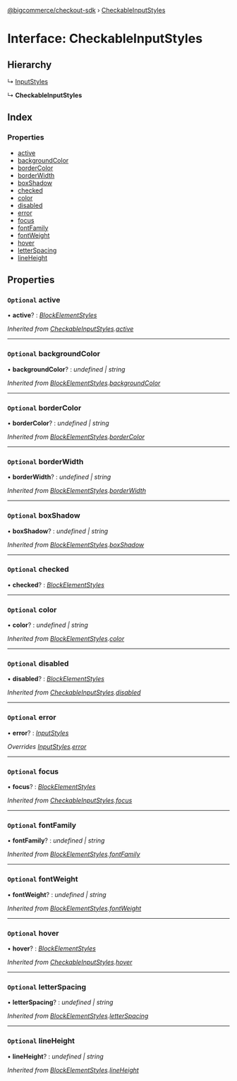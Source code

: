 [@bigcommerce/checkout-sdk](../README.md) › [CheckableInputStyles](checkableinputstyles.md)

# Interface: CheckableInputStyles

## Hierarchy

  ↳ [InputStyles](inputstyles.md)

  ↳ **CheckableInputStyles**

## Index

### Properties

* [active](checkableinputstyles.md#optional-active)
* [backgroundColor](checkableinputstyles.md#optional-backgroundcolor)
* [borderColor](checkableinputstyles.md#optional-bordercolor)
* [borderWidth](checkableinputstyles.md#optional-borderwidth)
* [boxShadow](checkableinputstyles.md#optional-boxshadow)
* [checked](checkableinputstyles.md#optional-checked)
* [color](checkableinputstyles.md#optional-color)
* [disabled](checkableinputstyles.md#optional-disabled)
* [error](checkableinputstyles.md#optional-error)
* [focus](checkableinputstyles.md#optional-focus)
* [fontFamily](checkableinputstyles.md#optional-fontfamily)
* [fontWeight](checkableinputstyles.md#optional-fontweight)
* [hover](checkableinputstyles.md#optional-hover)
* [letterSpacing](checkableinputstyles.md#optional-letterspacing)
* [lineHeight](checkableinputstyles.md#optional-lineheight)

## Properties

### `Optional` active

• **active**? : *[BlockElementStyles](blockelementstyles.md)*

*Inherited from [CheckableInputStyles](checkableinputstyles.md).[active](checkableinputstyles.md#optional-active)*

___

### `Optional` backgroundColor

• **backgroundColor**? : *undefined | string*

*Inherited from [BlockElementStyles](blockelementstyles.md).[backgroundColor](blockelementstyles.md#optional-backgroundcolor)*

___

### `Optional` borderColor

• **borderColor**? : *undefined | string*

*Inherited from [BlockElementStyles](blockelementstyles.md).[borderColor](blockelementstyles.md#optional-bordercolor)*

___

### `Optional` borderWidth

• **borderWidth**? : *undefined | string*

*Inherited from [BlockElementStyles](blockelementstyles.md).[borderWidth](blockelementstyles.md#optional-borderwidth)*

___

### `Optional` boxShadow

• **boxShadow**? : *undefined | string*

*Inherited from [BlockElementStyles](blockelementstyles.md).[boxShadow](blockelementstyles.md#optional-boxshadow)*

___

### `Optional` checked

• **checked**? : *[BlockElementStyles](blockelementstyles.md)*

___

### `Optional` color

• **color**? : *undefined | string*

*Inherited from [BlockElementStyles](blockelementstyles.md).[color](blockelementstyles.md#optional-color)*

___

### `Optional` disabled

• **disabled**? : *[BlockElementStyles](blockelementstyles.md)*

*Inherited from [CheckableInputStyles](checkableinputstyles.md).[disabled](checkableinputstyles.md#optional-disabled)*

___

### `Optional` error

• **error**? : *[InputStyles](inputstyles.md)*

*Overrides [InputStyles](inputstyles.md).[error](inputstyles.md#optional-error)*

___

### `Optional` focus

• **focus**? : *[BlockElementStyles](blockelementstyles.md)*

*Inherited from [CheckableInputStyles](checkableinputstyles.md).[focus](checkableinputstyles.md#optional-focus)*

___

### `Optional` fontFamily

• **fontFamily**? : *undefined | string*

*Inherited from [BlockElementStyles](blockelementstyles.md).[fontFamily](blockelementstyles.md#optional-fontfamily)*

___

### `Optional` fontWeight

• **fontWeight**? : *undefined | string*

*Inherited from [BlockElementStyles](blockelementstyles.md).[fontWeight](blockelementstyles.md#optional-fontweight)*

___

### `Optional` hover

• **hover**? : *[BlockElementStyles](blockelementstyles.md)*

*Inherited from [CheckableInputStyles](checkableinputstyles.md).[hover](checkableinputstyles.md#optional-hover)*

___

### `Optional` letterSpacing

• **letterSpacing**? : *undefined | string*

*Inherited from [BlockElementStyles](blockelementstyles.md).[letterSpacing](blockelementstyles.md#optional-letterspacing)*

___

### `Optional` lineHeight

• **lineHeight**? : *undefined | string*

*Inherited from [BlockElementStyles](blockelementstyles.md).[lineHeight](blockelementstyles.md#optional-lineheight)*
